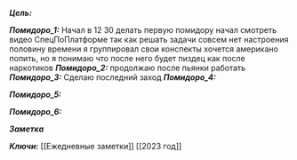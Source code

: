 
***Цель:***  

***Помидоро_1:*** 
	Начал в 12 30 делать первую помидору
	начал смотреть видео СпецПоПлатформе
	так как решать задачи совсем нет настроения
	половину времени я группировал свои конспекты
	хочется американо попить, но я понимаю что после него будет пиздец как после наркотиков 
***Помидоро_2:*** 
	продолжаю после пьянки работать
***Помидоро_3:*** 
	Сделаю последний заход
***Помидоро_4:*** 

***Помидоро_5:*** 

***Помидоро_6:*** 

***Заметка*** 


***Ключи:*** [[Ежедневные заметки]]  [[2023 год]]